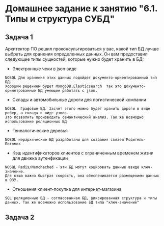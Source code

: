 # Домашнее задание к занятию "6.1. Типы и структура СУБД"
## Задача 1
Архитектор ПО решил проконсультироваться у вас, какой тип БД лучше выбрать для хранения определенных данных.
Он вам предоставил следующие типы сущностей, которые нужно будет хранить в БД:
- Электронные чеки в json виде
```
NOSQL Для хранения этих данных подойдет документо-ориентированный тип БД.  
Хорошим решением будет MongoDB,Elasticsearch  так это документо-оринетрованные БД умеющие работать с json.
```
- Склады и автомобильные дороги для логистической компании
```
NOSQL  Графовые БД. Засчет этого можно будет хранить дороги в виде ребер, а склады в виде узлов.  
Это позволить производить семантический анализ. Так же возмодно использование реляционных БД
```
- Генеалогические деревья
```
NOSQL иерархические БД разработаны для создания связей Родитель-Потомок
```
- Кэш идентификаторов клиентов с ограниченным временем жизни для движка аутенфикации
```
NOSQL Redis/Memchached - эти БД могут кэшировать данные ввиде ключ-значение.  
Для кэша важна быстрая скорость, она обеспечивается размещением данных в ОЗУ.
```
- Отношения клиент-покупка для интернет-магазина
```
SQL реляционные БД - согласованная БД, фиксированная структура и типы данных. Так же возможно использование БД типа "ключ-значение"
```
## Задача 2
